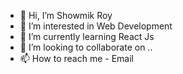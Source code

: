 - 👋 Hi, I’m Showmik Roy
- 👀 I’m interested in Web Development
- 🌱 I’m currently learning React Js
- 💞️ I’m looking to collaborate on ..
- 📫 How to reach me - Email

<!---
Showmik4/Showmik4 is a ✨ special ✨ repository because its `README.md` (this file) appears on your GitHub profile.
You can click the Preview link to take a look at your changes.
--->
